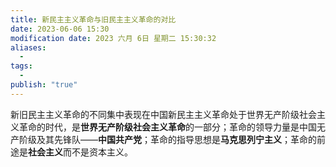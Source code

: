 ```yaml
---
title: 新民主主义革命与旧民主主义革命的对比
date: 2023-06-06 15:30
modification date: 2023 六月 6日 星期二 15:30:32
aliases:
  - 
tags:
  - 
publish: "true"
---
```


新旧民主主义革命的不同集中表现在中国新民主主义革命处于世界无产阶级社会主义革命的时代，是**世界无产阶级社会主义革命**的一部分；革命的领导力量是中国无产阶级及其先锋队——**中国共产党**；革命的指导思想是**马克思列宁主义**；革命的前途是**社会主义**而不是资本主义。
